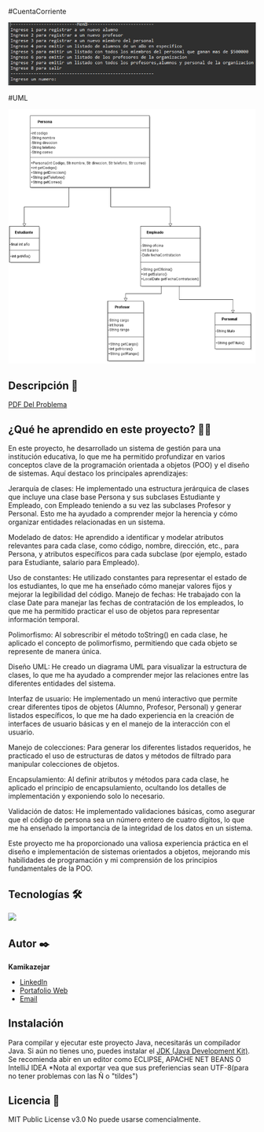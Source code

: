 #CuentaCorriente 

![Imagen del proyecto](assets/img/Menu.png)

#UML

![UML](assets/img/UML.png)

## Descripción 📑

[PDF Del Problema](assets/pdf/laboratorio_2.pdf)


## ¿Qué he aprendido en este proyecto? 🙇🏻 

En este proyecto, he desarrollado un sistema de gestión para una institución educativa, lo que me ha permitido profundizar en varios conceptos clave de la programación orientada a objetos (POO) y el diseño de sistemas. Aquí destaco los principales aprendizajes:

Jerarquía de clases: He implementado una estructura jerárquica de clases que incluye una clase base Persona y sus subclases Estudiante y Empleado, con Empleado teniendo a su vez las subclases Profesor y Personal. Esto me ha ayudado a comprender mejor la herencia y cómo organizar entidades relacionadas en un sistema.

Modelado de datos: He aprendido a identificar y modelar atributos relevantes para cada clase, como código, nombre, dirección, etc., para Persona, y atributos específicos para cada subclase (por ejemplo, estado para Estudiante, salario para Empleado).

Uso de constantes: He utilizado constantes para representar el estado de los estudiantes, lo que me ha enseñado cómo manejar valores fijos y mejorar la legibilidad del código.
Manejo de fechas: He trabajado con la clase Date para manejar las fechas de contratación de los empleados, lo que me ha permitido practicar el uso de objetos para representar información temporal.

Polimorfismo: Al sobrescribir el método toString() en cada clase, he aplicado el concepto de polimorfismo, permitiendo que cada objeto se represente de manera única.

Diseño UML: He creado un diagrama UML para visualizar la estructura de clases, lo que me ha ayudado a comprender mejor las relaciones entre las diferentes entidades del sistema.

Interfaz de usuario: He implementado un menú interactivo que permite crear diferentes tipos de objetos (Alumno, Profesor, Personal) y generar listados específicos, lo que me ha dado experiencia en la creación de interfaces de usuario básicas y en el manejo de la interacción con el usuario.

Manejo de colecciones: Para generar los diferentes listados requeridos, he practicado el uso de estructuras de datos y métodos de filtrado para manipular colecciones de objetos.

Encapsulamiento: Al definir atributos y métodos para cada clase, he aplicado el principio de encapsulamiento, ocultando los detalles de implementación y exponiendo solo lo necesario.

Validación de datos: He implementado validaciones básicas, como asegurar que el código de persona sea un número entero de cuatro dígitos, lo que me ha enseñado la importancia de la integridad de los datos en un sistema.

Este proyecto me ha proporcionado una valiosa experiencia práctica en el diseño e implementación de sistemas orientados a objetos, mejorando mis habilidades de programación y mi comprensión de los principios fundamentales de la POO.

## Tecnologías 🛠
<!-- Iconos sacados de: https://github.com/hendrasob/badges/blob/master/README.md y https://github.com/alexandresanlim/Badges4-README.md-Profile -->
<img src="https://img.shields.io/badge/Java-ED8B00?style=for-the-badge&logo=java&logoColor=white" />

## Autor ✒️
**Kamikazejar**

* <a href="https://www.linkedin.com/in/rodrigocarmonah/" target="_blank">LinkedIn</a>
* <a href="https://rodrigocarmonaherrera.com/" target="_blank">Portafolio Web</a>
* [Email](mailto:rcarmonah@outlook.com)

  
## Instalación 
Para compilar y ejecutar este proyecto Java, necesitarás un compilador Java. Si aún no tienes uno, puedes instalar el [JDK (Java Development Kit)](https://www.oracle.com/java/technologies/javase-downloads.html).
Se recomienda abir en un editor como ECLIPSE, APACHE NET BEANS O IntelliJ IDEA *Nota al exportar vea que sus preferiencias sean UTF-8(para no tener problemas con las Ñ o "tildes")
  
## Licencia 📄
MIT Public License v3.0
No puede usarse comencialmente.
